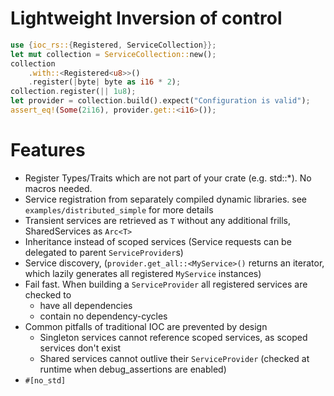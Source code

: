# Lightweight Inversion of control
``` rust
use {ioc_rs::{Registered, ServiceCollection}};
let mut collection = ServiceCollection::new();
collection
    .with::<Registered<u8>>()
    .register(|byte| byte as i16 * 2);
collection.register(|| 1u8);
let provider = collection.build().expect("Configuration is valid");
assert_eq!(Some(2i16), provider.get::<i16>());

```
# Features
- Register Types/Traits which are not part of your crate (e.g. std::*). No macros needed.
- Service registration from separately compiled dynamic libraries. see `examples/distributed_simple` for more details
- Transient services are retrieved as `T` without any additional frills, SharedServices as `Arc<T>`
- Inheritance instead of scoped services (Service requests can be delegated to parent `ServiceProvider`s)
- Service discovery, (`provider.get_all::<MyService>()` returns an iterator, which lazily generates all registered `MyService` instances)
- Fail fast. When building a `ServiceProvider` all registered services are checked to
  - have all dependencies
  - contain no dependency-cycles
- Common pitfalls of traditional IOC are prevented by design
  - Singleton services cannot reference scoped services, as scoped services don't exist
  - Shared services cannot outlive their `ServiceProvider` (checked at runtime when debug_assertions are enabled)
- `#[no_std]`
